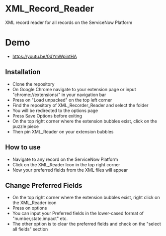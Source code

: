 # XML_Record_Reader

XML record reader for all records on the ServiceNow Platform

# Demo

* https://youtu.be/0dYmWpintHA

## Installation

* Clone the repository 
* On Google Chrome navigate to your extension page or input "chrome://extensions/" in your navigation bar
* Press on "Load unpacked" on the top left corner 
* Find the repository of XML_Recorder_Reader and select the folder
* You will be redirected to the options page
* Press Save Options before exiting 
* On the top right corner where the extension bubbles exist, click on the puzzle piece
* Then pin XML_Reader on your extension bubbles

## How to use

* Navigate to any record on the ServiceNow Platform
* Click on the XML_Reader Icon in the top right corner
* Now your preferred fields from the XML files will appear

## Change Preferred Fields

* On the top right corner where the extension bubbles exist, right click on the XML_Reader icon
* Press on options
* You can input your Preferred fields in the lower-cased format of "number,state,impact" etc. 
* The other option is to clear the preferred fields and check on the "select all fields" section


